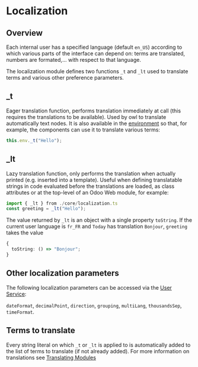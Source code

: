 # Localization

## Overview

Each internal user has a specified language (default `en_US`) according to which various parts
of the interface can depend on: terms are translated, numbers are formated,... with respect to
that language.

The localization module defines two functions `_t` and `_lt` used to translate terms
and various other preference parameters.

## \_t

Eager translation function, performs translation immediately at call (this requires the translations
to be available). Used by owl to translate automatically text nodes.
It is also available in the [environment](environment.md) so that,
for example, the components can use it to translate various terms:

```ts
this.env._t("Hello");
```

## \_lt

Lazy translation function, only performs the translation when actually
printed (e.g. inserted into a template).
Useful when defining translatable strings in code evaluated before the
translations are loaded, as class attributes or at the top-level of
an Odoo Web module, for example:

```ts
import { _lt } from ./core/localization.ts
const greeting = _lt("Hello");
```

The value returned by `_lt` is an object with a single property `toString`.
If the current user language is `fr_FR` and `Today` has translation `Bonjour`,
`greeting` takes the value

```ts
{
  toString: () => "Bonjour";
}
```

## Other localization parameters

The following localization parameters can be accessed via the [User Service](services/user.md):

`dateFormat`, `decimalPoint`, `direction`, `grouping`, `multiLang`, `thousandsSep`, `timeFormat`.

## Terms to translate

Every string literal on which `_t` or `_lt` is applied to is automatically added to the list of
terms to translate (if not already added).
For more information on translations see [Translating Modules](../../../doc/reference/translations.rst)
